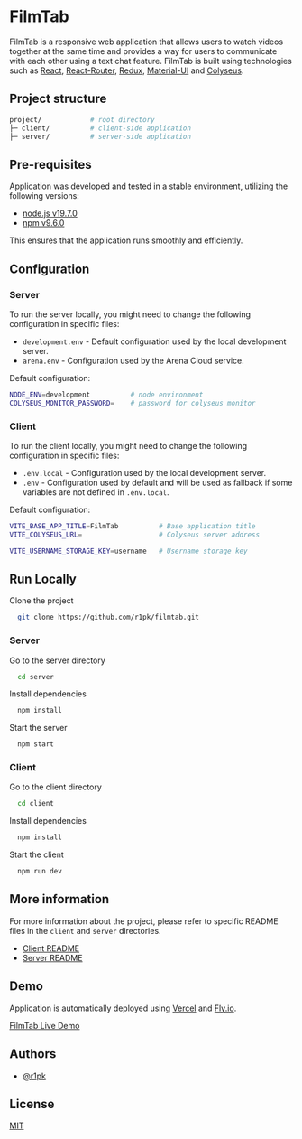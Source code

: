 # FilmTab

FilmTab is a responsive web application that allows users to watch videos together at the same time and provides a way for users to communicate with each other using a text chat feature. FilmTab is built using technologies such as [React](https://reactjs.org/), [React-Router](https://reactrouter.com), [Redux](https://redux.js.org/), [Material-UI](https://mui.com/) and [Colyseus](https://colyseus.io/).

## Project structure

```bash
project/            # root directory
├─ client/          # client-side application
├─ server/          # server-side application
```

## Pre-requisites

Application was developed and tested in a stable environment, utilizing the following versions:

- [node.js v19.7.0](https://nodejs.org/en/)
- [npm v9.6.0](https://nodejs.org/en/download/)

This ensures that the application runs smoothly and efficiently.

## Configuration

### Server

To run the server locally, you might need to change the following configuration in specific files:

- `development.env` - Default configuration used by the local development server.
- `arena.env` - Configuration used by the Arena Cloud service.

Default configuration:

```bash
NODE_ENV=development          # node environment
COLYSEUS_MONITOR_PASSWORD=    # password for colyseus monitor
```

### Client

To run the client locally, you might need to change the following configuration in specific files:

- `.env.local` - Configuration used by the local development server.
- `.env` - Configuration used by default and will be used as fallback if some variables are not defined in `.env.local`.

Default configuration:

```bash
VITE_BASE_APP_TITLE=FilmTab          # Base application title
VITE_COLYSEUS_URL=                   # Colyseus server address

VITE_USERNAME_STORAGE_KEY=username   # Username storage key
```

## Run Locally

Clone the project

```bash
  git clone https://github.com/r1pk/filmtab.git
```

### Server

Go to the server directory

```bash
  cd server
```

Install dependencies

```bash
  npm install
```

Start the server

```bash
  npm start
```

### Client

Go to the client directory

```bash
  cd client
```

Install dependencies

```bash
  npm install
```

Start the client

```bash
  npm run dev
```

## More information

For more information about the project, please refer to specific README files in the `client` and `server` directories.

- [Client README](./client/README.md)
- [Server README](./server/README.md)

## Demo

Application is automatically deployed using [Vercel](https://vercel.com) and [Fly.io](https://fly.io/).

[FilmTab Live Demo](https://filmtab.vercel.app/)

## Authors

- [@r1pk](https://github.com/r1pk)

## License

[MIT](https://choosealicense.com/licenses/mit/)
